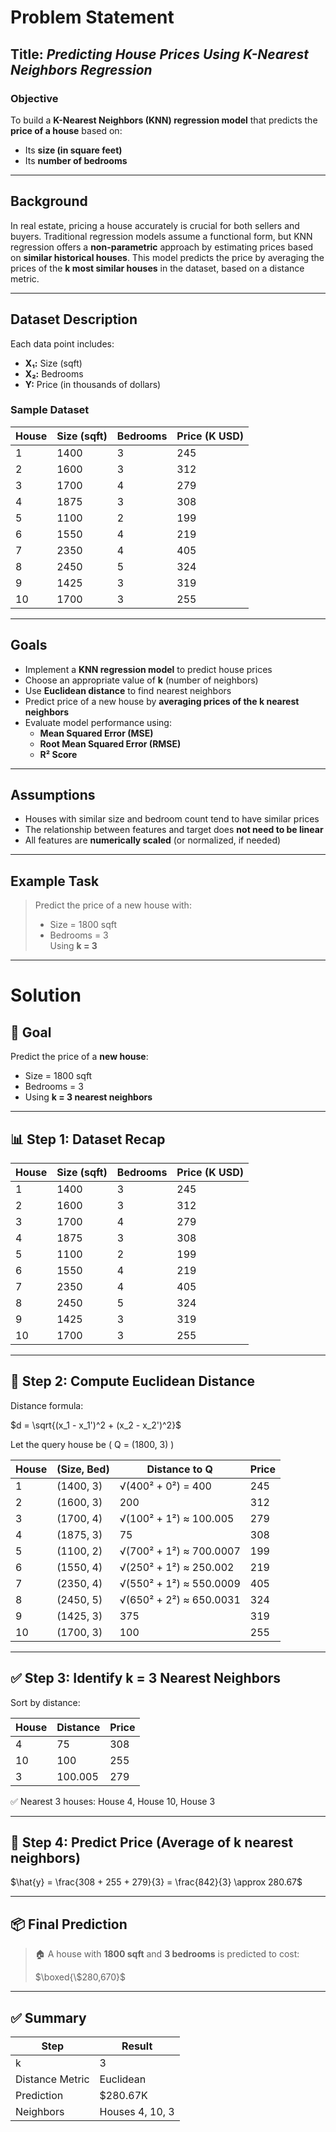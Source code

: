 # Problem Statement

## Title: *Predicting House Prices Using K-Nearest Neighbors Regression*

### Objective

To build a **K-Nearest Neighbors (KNN) regression model** that predicts the **price of a house** based on:
- Its **size (in square feet)**
- Its **number of bedrooms**

---

## Background

In real estate, pricing a house accurately is crucial for both sellers and buyers. Traditional regression models assume a functional form, but KNN regression offers a **non-parametric** approach by estimating prices based on **similar historical houses**. This model predicts the price by averaging the prices of the **k most similar houses** in the dataset, based on a distance metric.

---

## Dataset Description

Each data point includes:
- **X₁:** Size (sqft)
- **X₂:** Bedrooms
- **Y:** Price (in thousands of dollars)

### Sample Dataset

| House | Size (sqft) | Bedrooms | Price (K USD) |
|-------|-------------|----------|----------------|
| 1     | 1400        | 3        | 245            |
| 2     | 1600        | 3        | 312            |
| 3     | 1700        | 4        | 279            |
| 4     | 1875        | 3        | 308            |
| 5     | 1100        | 2        | 199            |
| 6     | 1550        | 4        | 219            |
| 7     | 2350        | 4        | 405            |
| 8     | 2450        | 5        | 324            |
| 9     | 1425        | 3        | 319            |
| 10    | 1700        | 3        | 255            |

---

## Goals

- Implement a **KNN regression model** to predict house prices
- Choose an appropriate value of **k** (number of neighbors)
- Use **Euclidean distance** to find nearest neighbors
- Predict price of a new house by **averaging prices of the k nearest neighbors**
- Evaluate model performance using:
  - **Mean Squared Error (MSE)**
  - **Root Mean Squared Error (RMSE)**
  - **R² Score**

---

## Assumptions

- Houses with similar size and bedroom count tend to have similar prices
- The relationship between features and target does **not need to be linear**
- All features are **numerically scaled** (or normalized, if needed)

---

## Example Task

> Predict the price of a new house with:
> - Size = 1800 sqft  
> - Bedrooms = 3  
> Using **k = 3**

---

# Solution 

## 🎯 Goal

Predict the price of a **new house**:
- Size = 1800 sqft
- Bedrooms = 3
- Using **k = 3 nearest neighbors**

---

## 📊 Step 1: Dataset Recap

| House | Size (sqft) | Bedrooms | Price (K USD) |
|-------|-------------|----------|----------------|
| 1     | 1400        | 3        | 245            |
| 2     | 1600        | 3        | 312            |
| 3     | 1700        | 4        | 279            |
| 4     | 1875        | 3        | 308            |
| 5     | 1100        | 2        | 199            |
| 6     | 1550        | 4        | 219            |
| 7     | 2350        | 4        | 405            |
| 8     | 2450        | 5        | 324            |
| 9     | 1425        | 3        | 319            |
| 10    | 1700        | 3        | 255            |

---

## 📏 Step 2: Compute Euclidean Distance

Distance formula:

$d = \sqrt{(x_1 - x_1')^2 + (x_2 - x_2')^2}$

Let the query house be \( Q = (1800, 3) \)

| House | (Size, Bed) | Distance to Q | Price |
|-------|-------------|----------------|--------|
| 1     | (1400, 3)   | √(400² + 0²) = 400        | 245    |
| 2     | (1600, 3)   | 200                         | 312    |
| 3     | (1700, 4)   | √(100² + 1²) ≈ 100.005      | 279    |
| 4     | (1875, 3)   | 75                          | 308    |
| 5     | (1100, 2)   | √(700² + 1²) ≈ 700.0007     | 199    |
| 6     | (1550, 4)   | √(250² + 1²) ≈ 250.002      | 219    |
| 7     | (2350, 4)   | √(550² + 1²) ≈ 550.0009     | 405    |
| 8     | (2450, 5)   | √(650² + 2²) ≈ 650.0031     | 324    |
| 9     | (1425, 3)   | 375                         | 319    |
| 10    | (1700, 3)   | 100                         | 255    |

---

## ✅ Step 3: Identify k = 3 Nearest Neighbors

Sort by distance:

| House | Distance | Price |
|-------|----------|--------|
| 4     | 75       | 308    |
| 10    | 100      | 255    |
| 3     | 100.005  | 279    |

✅ Nearest 3 houses: House 4, House 10, House 3

---

## 🧮 Step 4: Predict Price (Average of k nearest neighbors)

$\hat{y} = \frac{308 + 255 + 279}{3} = \frac{842}{3} \approx 280.67$

---

## 📦 Final Prediction

> 🏠 A house with **1800 sqft** and **3 bedrooms** is predicted to cost:
>
> $\boxed{\$280,670}$

---

## ✅ Summary

| Step        | Result               |
|-------------|----------------------|
| k           | 3                    |
| Distance Metric | Euclidean        |
| Prediction  | \$280.67K            |
| Neighbors   | Houses 4, 10, 3      |


